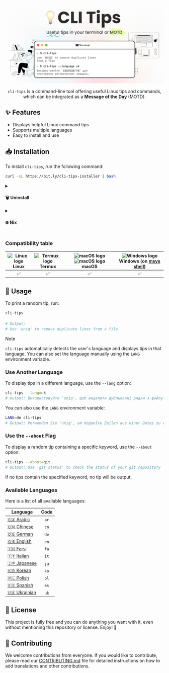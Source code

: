 <!-- markdownlint-disable first-line-h1 no-inline-html -->

<div align="center">

![CLI Tips Banner](assets/banner.png)

<p>

`cli-tips` is a command-line tool offering useful Linux tips and commands, which can be integrated as a **Message of the Day** (MOTD).

</p>

</div>

## ✨ Features

- Displays helpful Linux command tips
- Supports multiple languages
- Easy to install and use

## 📥 Installation

To install `cli-tips`, run the following command:

```bash
curl -sL https://bit.ly/cli-tips-installer | bash
```

<details>
<summary>
    <h4>🗑️ Uninstall</h4>
</summary>

To uninstall `cli-tips`, run the following command:

```bash
sudo rm -rf ${PREFIX:-/usr$([ "$(uname)" = "Darwin" ] && echo "/local")}/{bin,share}/cli-tips && hash -r
```

> **ℹ️ Note**:
>
> If you want to remove this tool from **Termux**, run the above command without `sudo`.

</details>

<details>
<summary>
    <h4>❄️ Nix</h4>
</summary>

For Nix the package manager, the package name is `cli-tips`. You should consult [the Nix manual](https://nixos.org/manual/nixpkgs/stable/#sec-declarative-package-management)
on how to properly install packages.

</details>

### Compatibility table

| <div><img src="https://upload.wikimedia.org/wikipedia/commons/f/f1/Icons8_flat_linux.svg" alt="Linux logo" width="30"/></div> **Linux** | <div><img src="https://upload.wikimedia.org/wikipedia/commons/b/b5/Termux.svg" alt="Termux logo" width="30"/></div> **Termux** | <div><img src="https://github.com/okineadev/dotload/raw/refs/heads/main/public/macos-dark-logo.svg#gh-light-mode-only" alt="macOS logo" width="30"/><img src="https://github.com/okineadev/dotload/raw/refs/heads/main/public/macos-light-logo.svg#gh-dark-mode-only" alt="macOS logo" width="30"/></div> **macOS** | <div><img src="https://github.com/okineadev/dotload/assets/81070564/99544c04-51e7-41b5-95f7-0828cfc97617" alt="Windows logo" width="30"/></div> **Windows** (on [msys shell](https://www.msys2.org/)) |
| :-------------------------------------------------------------------------------------------------------------------------------------: | :----------------------------------------------------------------------------------------------------------------------------: | :-----------------------------------------------------------------------------------------------------------------------------------------------------------------------------------------------------------------------------------------------------------------------------------------------------------------: | :---------------------------------------------------------------------------------------------------------------------------------------------------------------------------------------------------: |
|                                                                   ✅                                                                    |                                                               ✅                                                               |                                                                                                                                                         ✅                                                                                                                                                          |                                                                                                  ✅                                                                                                   |

## 🚀 Usage

To print a random tip, run:

```bash
cli-tips

# Output:
# Use 'uniq' to remove duplicate lines from a file
```

> [!NOTE]
>
> `cli-tips` automatically detects the user's language and displays tips in that language. You can also set the language manually using the `LANG` environment variable.

### Use Another Language

To display tips in a different language, use the `--lang` option:

```bash
cli-tips --lang=uk
# Output: Використовуйте 'uniq', щоб видалити дубльовані рядки з файлу
```

You can also use the `LANG` environment variable:

```bash
LANG=de cli-tips
# Output: Verwenden Sie 'uniq', um doppelte Zeilen aus einer Datei zu entfernen
```

### Use the `--about` Flag

To display a random tip containing a specific keyword, use the `--about` option:

```bash
cli-tips --about=git
# Output: Use 'git status' to check the status of your git repository
```

If no tips contain the specified keyword, no tip will be output.

### Available Languages

Here is a list of all available languages:

| Language                            | Code |
| ----------------------------------- | :--: |
| [🇸🇦 Arabic](translations/ar.txt)    | `ar` |
| [🇨🇳 Chinese](translations/cn.txt)   | `cn` |
| [🇩🇪 German](translations/de.txt)    | `de` |
| [🇬🇧 English](translations/en.txt)   | `en` |
| [🇮🇷 Farsi](translations/fa.txt)     | `fa` |
| [🇮🇹 Italian](translations/it.txt)   | `it` |
| [🇯🇵 Japanese](translations/ja.txt)  | `ja` |
| [🇰🇷 Korean](translations/ko.txt)    | `ko` |
| [🇵🇱 Polish](translations/pl.txt)    | `pl` |
| [🇪🇸 Spanish](translations/es.txt)   | `es` |
| [🇺🇦 Ukrainian](translations/uk.txt) | `uk` |

<!-- ### Specify a Custom Folder with Tips Translations

To use a custom folder with tips translations, set the `TIPS_FOLDER` environment variable:

```bash
TIPS_FOLDER=/path/to/tips cli-tips --lang=veryrarelanguage
# Output: <Tip in veryrarelanguage>
```

By default, `cli-tips` uses the built-in tips folder. The custom folder should contain text files in the following format:

```plaintext
tips_<lang_id>.txt
```

Example:

```plaintext
📂 translations/
 ├── 📄 tips_de.txt
 ├── 📄 tips_en.txt
 ├── 📄 tips_pl.txt
 └── 📄 tips_uk.txt
``` -->

## 📝 License

This project is fully free and you can do anything you want with it, even without mentioning this repository or license. Enjoy! 🚀

## 🤝 Contributing

We welcome contributions from everyone. If you would like to contribute, please read our [CONTRIBUTING.md](CONTRIBUTING.md) file for detailed instructions on how to add translations and other contributions.

